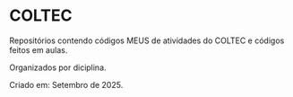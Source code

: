 # COLTEC

Repositórios contendo códigos MEUS de atividades do COLTEC e códigos feitos em aulas.  

Organizados por diciplina.  

Criado em: Setembro de 2025.  
